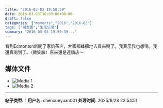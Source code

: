 ```yaml
---
title: "2016-03-03 19:50:39"
date: 2016-03-03T10:00:00+08:00
draft: false
categories: ["moments","2016","2016-03"]
tags: ["朋友圈","生活记录"]
summary: "2016-03-03 19:50:39..."
---
```


看到Edmonton新開了家奶茶店，大家都蜂擁地去買來喝了。我表示我也想喝。我還真喝到了。（微笑臉）原來還是連鎖店～

## 媒体文件

- ![Media 1](/Moments/photos/2016-03-03/201603031950390.jpg)
- ![Media 2](/Moments/photos/2016-03-03/201603031950391.jpg)

---

**帖子类型:** 1
**用户名:** chenxueyuan001
**处理时间:** 2025/8/28 22:54:51